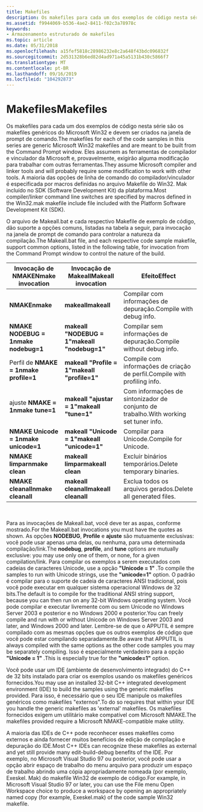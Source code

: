 ```yaml
---
title: Makefiles
description: Os makefiles para cada um dos exemplos de código nesta série são os makefiles genéricos do Microsoft Win32 e devem ser criados na janela de prompt de comando.
ms.assetid: f9944069-b536-4ae2-8411-f02c3a78978c
keywords:
- Armazenamento estruturado de makefiles
ms.topic: article
ms.date: 05/31/2018
ms.openlocfilehash: a15fef5818c28986232e8c2a648f43bdc096832f
ms.sourcegitcommit: 2d531328b6ed82d4ad971a45a5131b430c5866f7
ms.translationtype: MT
ms.contentlocale: pt-BR
ms.lasthandoff: 09/16/2019
ms.locfileid: "104292873"
---
```

# <a name="makefiles"></a><span data-ttu-id="7875a-104">Makefiles</span><span class="sxs-lookup"><span data-stu-id="7875a-104">Makefiles</span></span>

<span data-ttu-id="7875a-105">Os makefiles para cada um dos exemplos de código nesta série são os makefiles genéricos do Microsoft Win32 e devem ser criados na janela de prompt de comando.</span><span class="sxs-lookup"><span data-stu-id="7875a-105">The makefiles for each of the code samples in this series are generic Microsoft Win32 makefiles and are meant to be built from the Command Prompt window.</span></span> <span data-ttu-id="7875a-106">Eles assumem as ferramentas de compilador e vinculador da Microsoft e, provavelmente, exigirão alguma modificação para trabalhar com outras ferramentas.</span><span class="sxs-lookup"><span data-stu-id="7875a-106">They assume Microsoft compiler and linker tools and will probably require some modification to work with other tools.</span></span> <span data-ttu-id="7875a-107">A maioria das opções de linha de comando do compilador/vinculador é especificada por macros definidas no arquivo Makefile do Win32. Mak incluído no SDK (Software Development Kit) da plataforma.</span><span class="sxs-lookup"><span data-stu-id="7875a-107">Most compiler/linker command line switches are specified by macros defined in the Win32.mak makefile include file included with the Platform Software Development Kit (SDK).</span></span>

<span data-ttu-id="7875a-108">O arquivo de Makeall.bat e cada respectivo Makefile de exemplo de código, dão suporte a opções comuns, listadas na tabela a seguir, para invocação na janela de prompt de comando para controlar a natureza da compilação.</span><span class="sxs-lookup"><span data-stu-id="7875a-108">The Makeall.bat file, and each respective code sample makefile, support common options, listed in the following table, for invocation from the Command Prompt window to control the nature of the build.</span></span>



| <span data-ttu-id="7875a-109">Invocação de NMAKE</span><span class="sxs-lookup"><span data-stu-id="7875a-109">Nmake invocation</span></span>        | <span data-ttu-id="7875a-110">Invocação de Makeall</span><span class="sxs-lookup"><span data-stu-id="7875a-110">Makeall invocation</span></span>          | <span data-ttu-id="7875a-111">Efeito</span><span class="sxs-lookup"><span data-stu-id="7875a-111">Effect</span></span>                       |
|-------------------------|-----------------------------|------------------------------|
| <span data-ttu-id="7875a-112">**NMAKE**</span><span class="sxs-lookup"><span data-stu-id="7875a-112">**nmake**</span></span>               | <span data-ttu-id="7875a-113">**makeall**</span><span class="sxs-lookup"><span data-stu-id="7875a-113">**makeall**</span></span>                 | <span data-ttu-id="7875a-114">Compilar com informações de depuração.</span><span class="sxs-lookup"><span data-stu-id="7875a-114">Compile with debug info.</span></span>     |
| <span data-ttu-id="7875a-115">**NMAKE** **NODEBUG = 1**</span><span class="sxs-lookup"><span data-stu-id="7875a-115">**nmake** **nodebug=1**</span></span> | <span data-ttu-id="7875a-116">**makeall** **"NODEBUG = 1"**</span><span class="sxs-lookup"><span data-stu-id="7875a-116">**makeall** **"nodebug=1"**</span></span> | <span data-ttu-id="7875a-117">Compilar sem informações de depuração.</span><span class="sxs-lookup"><span data-stu-id="7875a-117">Compile without debug info.</span></span>  |
| <span data-ttu-id="7875a-118">Perfil de **NMAKE** **= 1**</span><span class="sxs-lookup"><span data-stu-id="7875a-118">**nmake** **profile=1**</span></span> | <span data-ttu-id="7875a-119">**makeall** **"Profile = 1"**</span><span class="sxs-lookup"><span data-stu-id="7875a-119">**makeall** **"profile=1"**</span></span> | <span data-ttu-id="7875a-120">Compile com informações de criação de perfil.</span><span class="sxs-lookup"><span data-stu-id="7875a-120">Compile with profiling info.</span></span> |
| <span data-ttu-id="7875a-121">ajuste **NMAKE** **= 1**</span><span class="sxs-lookup"><span data-stu-id="7875a-121">**nmake** **tune=1**</span></span>    | <span data-ttu-id="7875a-122">**makeall** **"ajustar = 1"**</span><span class="sxs-lookup"><span data-stu-id="7875a-122">**makeall** **"tune=1"**</span></span>    | <span data-ttu-id="7875a-123">Com informações de sintonizador de conjunto de trabalho.</span><span class="sxs-lookup"><span data-stu-id="7875a-123">With working set tuner info.</span></span> |
| <span data-ttu-id="7875a-124">**NMAKE** **Unicode = 1**</span><span class="sxs-lookup"><span data-stu-id="7875a-124">**nmake** **unicode=1**</span></span> | <span data-ttu-id="7875a-125">**makeall** **"Unicode = 1"**</span><span class="sxs-lookup"><span data-stu-id="7875a-125">**makeall** **"unicode=1"**</span></span> | <span data-ttu-id="7875a-126">Compilar para Unicode.</span><span class="sxs-lookup"><span data-stu-id="7875a-126">Compile for Unicode.</span></span>         |
| <span data-ttu-id="7875a-127">**NMAKE** **limpar**</span><span class="sxs-lookup"><span data-stu-id="7875a-127">**nmake** **clean**</span></span>     | <span data-ttu-id="7875a-128">**makeall** **limpar**</span><span class="sxs-lookup"><span data-stu-id="7875a-128">**makeall** **clean**</span></span>       | <span data-ttu-id="7875a-129">Excluir binários temporários.</span><span class="sxs-lookup"><span data-stu-id="7875a-129">Delete temporary binaries.</span></span>   |
| <span data-ttu-id="7875a-130">**NMAKE** **cleanall**</span><span class="sxs-lookup"><span data-stu-id="7875a-130">**nmake** **cleanall**</span></span>  | <span data-ttu-id="7875a-131">**makeall** **cleanall**</span><span class="sxs-lookup"><span data-stu-id="7875a-131">**makeall** **cleanall**</span></span>    | <span data-ttu-id="7875a-132">Exclua todos os arquivos gerados.</span><span class="sxs-lookup"><span data-stu-id="7875a-132">Delete all generated files.</span></span>  |



 

<span data-ttu-id="7875a-133">Para as invocações de Makeall.bat, você deve ter as aspas, conforme mostrado.</span><span class="sxs-lookup"><span data-stu-id="7875a-133">For the Makeall.bat invocations you must have the quotes as shown.</span></span> <span data-ttu-id="7875a-134">As opções **NODEBUG**, **Profile** e **ajuste** são mutuamente exclusivas: você pode usar apenas uma delas, ou nenhuma, para uma determinada compilação/link.</span><span class="sxs-lookup"><span data-stu-id="7875a-134">The **nodebug**, **profile**, and **tune** options are mutually exclusive: you may use only one of them, or none, for a given compilation/link.</span></span> <span data-ttu-id="7875a-135">Para compilar os exemplos a serem executados com cadeias de caracteres Unicode, use a opção **"Unicode = 1"** .</span><span class="sxs-lookup"><span data-stu-id="7875a-135">To compile the samples to run with Unicode strings, use the **"unicode=1"** option.</span></span> <span data-ttu-id="7875a-136">O padrão é compilar para o suporte de cadeia de caracteres ANSI tradicional, pois você pode executar em qualquer sistema operacional Windows de 32 bits.</span><span class="sxs-lookup"><span data-stu-id="7875a-136">The default is to compile for the traditional ANSI string support, because you can then run on any 32-bit Windows operating system.</span></span> <span data-ttu-id="7875a-137">Você pode compilar e executar livremente com ou sem Unicode no Windows Server 2003 e posterior e no Windows 2000 e posterior.</span><span class="sxs-lookup"><span data-stu-id="7875a-137">You can freely compile and run with or without Unicode on Windows Server 2003 and later, and Windows 2000 and later.</span></span> <span data-ttu-id="7875a-138">Lembre-se de que o APPUTIL é sempre compilado com as mesmas opções que os outros exemplos de código que você pode estar compilando separadamente.</span><span class="sxs-lookup"><span data-stu-id="7875a-138">Be aware that APPUTIL is always compiled with the same options as the other code samples you may be separately compiling.</span></span> <span data-ttu-id="7875a-139">Isso é especialmente verdadeiro para a opção **"Unicode = 1"** .</span><span class="sxs-lookup"><span data-stu-id="7875a-139">This is especially true for the **"unicode=1"** option.</span></span>

<span data-ttu-id="7875a-140">Você pode usar um IDE (ambiente de desenvolvimento integrado) do C++ de 32 bits instalado para criar os exemplos usando os makefiles genéricos fornecidos.</span><span class="sxs-lookup"><span data-stu-id="7875a-140">You may use an installed 32-bit C++ integrated development environment (IDE) to build the samples using the generic makefiles provided.</span></span> <span data-ttu-id="7875a-141">Para isso, é necessário que o seu IDE manipule os makefiles genéricos como makefiles "externos".</span><span class="sxs-lookup"><span data-stu-id="7875a-141">To do so requires that within your IDE you handle the generic makefiles as 'external' makefiles.</span></span> <span data-ttu-id="7875a-142">Os makefiles fornecidos exigem um utilitário make compatível com Microsoft NMAKE.</span><span class="sxs-lookup"><span data-stu-id="7875a-142">The makefiles provided require a Microsoft NMAKE-compatible make utility.</span></span>

<span data-ttu-id="7875a-143">A maioria das IDEs de C++ pode reconhecer esses makefiles como externos e ainda fornecer muitos benefícios de edição de compilação e depuração do IDE.</span><span class="sxs-lookup"><span data-stu-id="7875a-143">Most C++ IDEs can recognize these makefiles as external and yet still provide many edit-build-debug benefits of the IDE.</span></span> <span data-ttu-id="7875a-144">Por exemplo, no Microsoft Visual Studio 97 ou posterior, você pode usar a opção abrir espaço de trabalho do menu arquivo para produzir um espaço de trabalho abrindo uma cópia apropriadamente nomeada (por exemplo, Exeskel. Mak) do makefile Win32 de exemplo de código.</span><span class="sxs-lookup"><span data-stu-id="7875a-144">For example, in Microsoft Visual Studio 97 or later, you can use the File menu Open Workspace choice to produce a workspace by opening an appropriately named copy (for example, Exeskel.mak) of the code sample Win32 makefile.</span></span>

 

 




